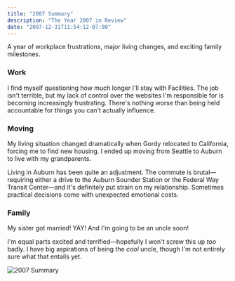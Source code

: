 ```yaml
---
title: "2007 Summary"
description: "The Year 2007 in Review"
date: "2007-12-31T11:54:12-07:00"
---
```


A year of workplace frustrations, major living changes, and exciting family milestones.

### Work

I find myself questioning how much longer I'll stay with Facilities. The job isn't terrible, but my lack of control over the websites I'm responsible for is becoming increasingly frustrating. There's nothing worse than being held accountable for things you can't actually influence.

### Moving

My living situation changed dramatically when Gordy relocated to California, forcing me to find new housing. I ended up moving from Seattle to Auburn to live with my grandparents.

Living in Auburn has been quite an adjustment. The commute is brutal—requiring either a drive to the Auburn Sounder Station or the Federal Way Transit Center—and it's definitely put strain on my relationship. Sometimes practical decisions come with unexpected emotional costs.

### Family

My sister got married! YAY! And I'm going to be an uncle soon! 

I'm equal parts excited and terrified—hopefully I won't screw this up _too_ badly. I have big aspirations of being the _cool_ uncle, though I'm not entirely sure what that entails yet.

![2007 Summary](/img/2007-summary.jpg)
